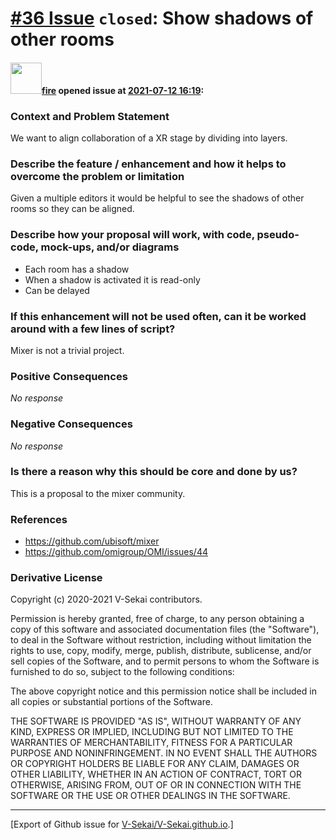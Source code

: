 # [\#36 Issue](https://github.com/V-Sekai/V-Sekai.github.io/issues/36) `closed`: Show shadows of other rooms

#### <img src="https://avatars.githubusercontent.com/u/32321?u=c2e06a3d2b49a467aa907e54aa259516440267cc&v=4" width="50">[fire](https://github.com/fire) opened issue at [2021-07-12 16:19](https://github.com/V-Sekai/V-Sekai.github.io/issues/36):

### Context and Problem Statement

We want to align collaboration of a XR stage by dividing into layers.

### Describe the feature / enhancement and how it helps to overcome the problem or limitation

Given a multiple editors it would be helpful to see the shadows of other rooms so they can be aligned.

### Describe how your proposal will work, with code, pseudo-code, mock-ups, and/or diagrams

* Each room has a shadow
* When a shadow is activated it is read-only
* Can be delayed

### If this enhancement will not be used often, can it be worked around with a few lines of script?

Mixer is not a trivial project.

### Positive Consequences

_No response_

### Negative Consequences

_No response_

### Is there a reason why this should be core and done by us?

This is a proposal to the mixer community.

### References

- https://github.com/ubisoft/mixer
- https://github.com/omigroup/OMI/issues/44

### Derivative License

Copyright (c) 2020-2021 V-Sekai contributors.

Permission is hereby granted, free of charge, to any person obtaining a copy
of this software and associated documentation files (the "Software"), to deal
in the Software without restriction, including without limitation the rights
to use, copy, modify, merge, publish, distribute, sublicense, and/or sell
copies of the Software, and to permit persons to whom the Software is
furnished to do so, subject to the following conditions:

The above copyright notice and this permission notice shall be included in all
copies or substantial portions of the Software.

THE SOFTWARE IS PROVIDED "AS IS", WITHOUT WARRANTY OF ANY KIND, EXPRESS OR
IMPLIED, INCLUDING BUT NOT LIMITED TO THE WARRANTIES OF MERCHANTABILITY,
FITNESS FOR A PARTICULAR PURPOSE AND NONINFRINGEMENT. IN NO EVENT SHALL THE
AUTHORS OR COPYRIGHT HOLDERS BE LIABLE FOR ANY CLAIM, DAMAGES OR OTHER
LIABILITY, WHETHER IN AN ACTION OF CONTRACT, TORT OR OTHERWISE, ARISING FROM,
OUT OF OR IN CONNECTION WITH THE SOFTWARE OR THE USE OR OTHER DEALINGS IN THE
SOFTWARE.





-------------------------------------------------------------------------------



[Export of Github issue for [V-Sekai/V-Sekai.github.io](https://github.com/V-Sekai/V-Sekai.github.io).]
